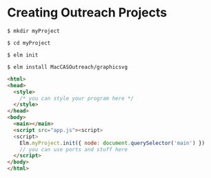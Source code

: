 # Creating Outreach Projects


```
$ mkdir myProject
```

```
$ cd myProject
```

```
$ elm init
```


```
$ elm install MacCASOutreach/graphicsvg
```


```html
<html>
<head>
  <style>
    /* you can style your program here */
  </style>
</head>
<body>
  <main></main>
  <script src="app.js"><script>
  <script>
    Elm.myProject.init({ node: document.querySelector('main') })
    // you can use ports and stuff here
  </script>
</body>
</html>
```
